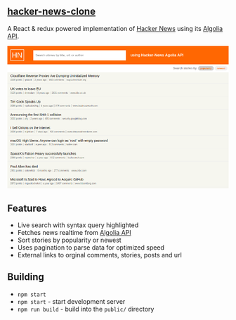 ## [hacker-news-clone](https://hn-algolia-clone.herokuapp.com/)

A React & redux powered implementation of [Hacker News](https://news.ycombinator.com/) using its [Algolia API](https://hn.algolia.com/api).

![Screenshot](./hn-screenshot-1.png)

## Features
* Live search with syntax query highlighted
* Fetches news realtime from [Algolia API](https://hn.algolia.com/api)
* Sort stories by popularity or newest
* Uses pagination to parse data for optimized speed
* External links to orginal comments, stories, posts and url

## Building

* `npm start`
* `npm start` - start development server
* `npm run build` - build into the `public/` directory


